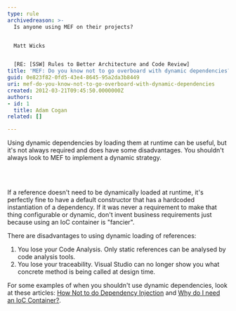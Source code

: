 ```yaml
---
type: rule
archivedreason: >-
  Is anyone using MEF on their projects?


  Matt Wicks


  [RE: [SSW] Rules to Better Architecture and Code Review]
title: 'MEF: Do you know not to go overboard with dynamic dependencies?'
guid: 0e823f82-0fd5-43e4-8645-95a2da3b8449
uri: mef-do-you-know-not-to-go-overboard-with-dynamic-dependencies
created: 2012-03-21T09:45:50.0000000Z
authors:
- id: 1
  title: Adam Cogan
related: []

---
```



<p>Using dynamic dependencies by loading them at runtime can be useful, but it's not always required and does have some disadvantages. You shouldn't always look to MEF to implement a dynamic strategy.</p>
<br><excerpt class='endintro'></excerpt><br>
<p>​If a reference doesn't need to be dynamically loaded at runtime, it's perfectly fine to have a default constructor that has a hardcoded instantiation of a dependency. If it was never a requirement to make that thing configurable or dynamic, don't invent business requirements just because using an IoC container is &quot;fancier&quot;.</p>
<p>There are disadvantages to using dynamic loading of references&#58;</p>
<ol>
<li>You lose your Code Analysis. Only static references can be analysed by code analysis tools.</li>
<li>You lose your traceability. Visual Studio can no longer show you what concrete method is being called at design time.</li>
</ol>
<p>For some examples of when you shouldn't use dynamic dependencies, look at these articles&#58; <a href="http&#58;//www.devtrends.co.uk/blog/how-not-to-do-dependency-injection-the-static-or-singleton-container">How Not to do Dependency Injection</a> and <a href="http&#58;//stackoverflow.com/questions/871405/why-do-i-need-an-ioc-container-as-opposed-to-straightforward-di-code">Why do I need an IoC Container?</a>.</p>


